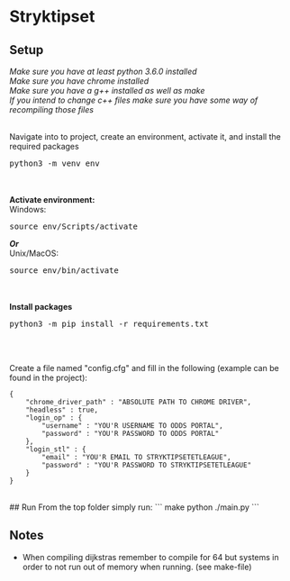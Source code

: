 # Stryktipset


## Setup
*Make sure you have at least python 3.6.0 installed*<br>
*Make sure you have chrome installed*<br>
*Make sure you have a g++ installed as well as make*<br>
*If you intend to change c++ files make sure you have some way of recompiling those files*</br></br>

Navigate into to project, create an environment, activate it, and install the required packages
<pre>
python3 -m venv env
</pre>
<br></br>
<b>Activate environment:</b> <br>
Windows:
<pre>source env/Scripts/activate </pre>
<b><i>Or</i></b><br>
Unix/MacOS:
<pre>source env/bin/activate </pre>
<br></br>
<b>Install packages</b>
<pre>python3 -m pip install -r requirements.txt</pre>
<br></br>

Create a file named "config.cfg" and fill in the following (example can be found in the project):
```
{
    "chrome_driver_path" : "ABSOLUTE PATH TO CHROME DRIVER",
    "headless" : true,
    "login_op" : {
        "username" : "YOU'R USERNAME TO ODDS PORTAL",
        "password" : "YOU'R PASSWORD TO ODDS PORTAL"
    },
    "login_stl" : {
        "email" : "YOU'R EMAIL TO STRYKTIPSETETLEAGUE",
        "password" : "YOU'R PASSWORD TO STRYKTIPSETETLEAGUE"
    }
}
```
<br>
## Run
From the top folder simply run:
```
make
python ./main.py
```

## Notes
* When compiling dijkstras remember to compile for 64 but systems in order to not run out of memory when running. (see make-file)

